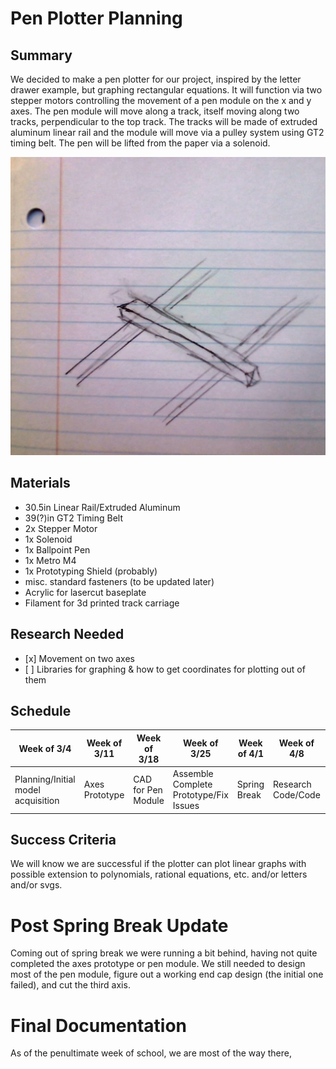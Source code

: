 <h1>Pen Plotter Planning</h1>
<h2>Summary</h2>
<p>We decided to make a pen plotter for our project, inspired by the letter drawer example, but graphing rectangular equations. It will function via two stepper motors controlling the movement of a pen module on the x and y axes. The pen module will move along a track, itself moving along two tracks, perpendicular to the top track. The tracks will be made of extruded aluminum linear rail and the module will move via a pulley system using GT2 timing belt. The pen will be lifted from the paper via a solenoid.</p>
<img src="media/axisSketch.jpg">
<h2>Materials</h2>
<ul>
  <li>30.5in Linear Rail/Extruded Aluminum</li>
  <li>39(?)in GT2 Timing Belt</li>
  <li>2x Stepper Motor</li>
  <li>1x Solenoid</li>
  <li>1x Ballpoint Pen</li>
  <li>1x Metro M4</li>
  <li>1x Prototyping Shield (probably)</li>
  <li>misc. standard fasteners (to be updated later)</li>
  <li>Acrylic for lasercut baseplate</li>
  <li>Filament for 3d printed track carriage</li>
</ul>
<h2>Research Needed</h2>
<ul>
  <li>[x] Movement on two axes</li>
  <li>[ ] Libraries for graphing & how to get coordinates for plotting out of them</li>
</ul>
<h2>Schedule</h2>
<table>
  <thead>
    <tr>
      <th scope="col">Week of 3/4</th>
      <th scope="col">Week of 3/11</th>
      <th scope="col">Week of 3/18</th>
      <th scope="col">Week of 3/25</th>
      <th scope="col">Week of 4/1</th>
      <th scope="col">Week of 4/8</th>
      <th scope="col">Week of 4/15</th>
      <th scope="col">Week of 4/22</th>
      <th scope="col">Week of 4/29</th>
      <th scope="col">Week of 5/6</th>
      <th scope="col">Week of 5/13</th>
      <th scope="col">Week of 5/20</th>
      <th scope="col">Week of 5/27</th>
      <th scope="col">Week of 6/3</th>
    </tr>
  </thead>
  <tbody>
    <tr>
      <td>Planning/Initial model acquisition</td>
      <td>Axes Prototype</td>
      <td>CAD for Pen Module</td>
      <td>Assemble Complete Prototype/Fix Issues</td>
      <td>Spring Break</td>
      <td>Research Code/Code</td>
      <td>Coding</td>
      <td>Finish Code?</td>
      <td>Integration/Work Out Issues</td>
      <td>Documentation</td>
      <td>Extensions/Fixing Issues</td>
      <td>Extensions/Fixing Issues</td>
      <td>Extensions/Fixing Issues</td>
      <td>Extensions/Fixing Issues</td>
    </tr>
  </tbody>
</table>
<h2>Success Criteria</h2>
<p>We will know we are successful if the plotter can plot linear graphs with possible extension to polynomials, rational equations, etc. and/or letters and/or svgs.</p>

<h1>Post Spring Break Update</h1>
<p>Coming out of spring break we were running a bit behind, having not quite completed the axes prototype or pen module. We still needed to design most of the pen module, figure out a working end cap design (the initial one failed), and cut the third axis.</p>

<h1>Final Documentation</h1>
<p>As of the penultimate week of school, we are most of the way there, </p>
